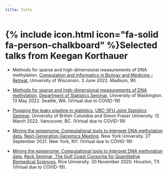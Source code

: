```yaml
---
title: Talks
---
```


# {% include icon.html icon="fa-solid fa-person-chalkboard" %}Selected talks from Keegan Korthauer

- Methods for sparse and high-dimensional measurements of DNA methylation. [Computation and Informatics in Biology and Medicine - Retreat](http://www.cibm.wisc.edu/retreat/), University of Wisconsin. 3 June 2022. Madison, WI.

- [Methods for sparse and high-dimensional measurements of DNA methylation](https://stat.uw.edu/seminars/methods-sparse-and-high-dimensional-measurements-dna-methylation). [Department of Statistics Seminar](https://stat.uw.edu/seminars), University of Washington. 13 May 2022. Seattle, WA. (Virtual due to COVID-19)

- [Plugging the leaky pipeline in statistics.](https://docs.google.com/presentation/d/1hAyhF6S-Y-Rf_A2Ff95D7dCzJrDjdeYoXpd63Sb5c88/edit?usp=sharing) [UBC-SFU Joint Statistics Seminar](https://ubc-sfu-joint-stat-seminar-spring-2022.github.io/). University of British Columbia and Simon Fraser University. 12 March 2022. Vancouver, BC. (Virtual due to COVID-19)

- [Mining the epigenome: Computational tools to interpret DNA methylation data.](https://underline.io/speakers/114322-keegan-korthauer) [Next-Generation Genomics Meeting](https://underline.io/events/165/reception). New York University. 27 September 2021. New York, NY. (Virtual due to COVID-19)

- [Mining the epigenome: Computational tools to interpret DNA methylation data.](https://www.gulfcoastconsortia.org/event/keck-seminar-speaker-tba-2/) [Keck Seminar, The Gulf Coast Consortia for Quantitative Biomedical Sciences](https://www.gulfcoastconsortia.org/home/training/keck-seminar/), Rice University. 20 November 2020. Houston, TX (Virtual due to COVID-19).